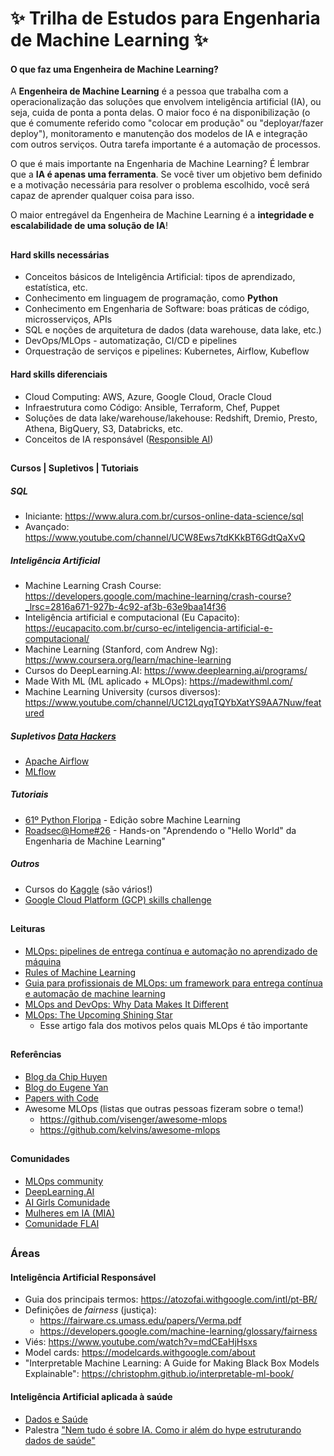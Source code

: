 # ✨ Trilha de Estudos para Engenharia de Machine Learning ✨

 <div>
  
#### O que faz uma Engenheira de Machine Learning?
 
A **Engenheira de Machine Learning** é a pessoa que trabalha com a operacionalização das soluções que envolvem inteligência artificial (IA), ou seja, cuida de ponta a ponta delas. O maior foco é na disponibilização (o que é comumente referido como "colocar em produção" ou "deployar/fazer deploy"), monitoramento e manutenção dos modelos de IA e integração com outros serviços. Outra tarefa importante é a automação de processos. 
 
O que é mais importante na Engenharia de Machine Learning? É lembrar que a **IA é apenas uma ferramenta**. Se você tiver um objetivo bem definido e a motivação necessária para resolver o problema escolhido, você será capaz de aprender qualquer coisa para isso.
 
O maior entregável da Engenheira de Machine Learning é a **integridade e escalabilidade de uma solução de IA**!
  
##
 
#### Hard skills necessárias

* Conceitos básicos de Inteligência Artificial: tipos de aprendizado, estatística, etc.
* Conhecimento em linguagem de programação, como **Python**
* Conhecimento em Engenharia de Software: boas práticas de código, microsserviços, APIs
* SQL e noções de arquitetura de dados (data warehouse, data lake, etc.)
* DevOps/MLOps - automatização, CI/CD e pipelines
* Orquestração de serviços e pipelines: Kubernetes, Airflow, Kubeflow
 
#### Hard skills diferenciais
 
* Cloud Computing: AWS, Azure, Google Cloud, Oracle Cloud
* Infraestrutura como Código: Ansible, Terraform, Chef, Puppet
* Soluções de data lake/warehouse/lakehouse: Redshift, Dremio, Presto, Athena, BigQuery, S3, Databricks, etc.
* Conceitos de IA responsável ([Responsible AI](https://ai.google/responsibilities/responsible-ai-practices/))
  
##

#### Cursos | Supletivos | Tutoriais

##### SQL
* Iniciante: https://www.alura.com.br/cursos-online-data-science/sql
* Avançado: https://www.youtube.com/channel/UCW8Ews7tdKKkBT6GdtQaXvQ
 
##### Inteligência Artificial
* Machine Learning Crash Course: https://developers.google.com/machine-learning/crash-course?_lrsc=2816a671-927b-4c92-af3b-63e9baa14f36
* Inteligência artificial e computacional (Eu Capacito): https://eucapacito.com.br/curso-ec/inteligencia-artificial-e-computacional/
* Machine Learning (Stanford, com Andrew Ng): https://www.coursera.org/learn/machine-learning
* Cursos do DeepLearning.AI: https://www.deeplearning.ai/programs/
* Made With ML (ML aplicado + MLOps): https://madewithml.com/
* Machine Learning University (cursos diversos): https://www.youtube.com/channel/UC12LqyqTQYbXatYS9AA7Nuw/featured
 
##### Supletivos [Data Hackers](https://datahackers.com.br/)
* [Apache Airflow](https://www.youtube.com/watch?v=f_lnDBR3rFU)
* [MLflow](https://www.youtube.com/watch?v=u31mTpus12k)
 
##### Tutoriais
 
* [61º Python Floripa](https://youtu.be/R8rtdIABVxc) - Edição sobre Machine Learning
* [Roadsec@Home#26](https://youtu.be/z0y4PUmSYfk) - Hands-on "Aprendendo o "Hello World" da Engenharia de Machine Learning"
 
##### Outros
* Cursos do [Kaggle](https://www.kaggle.com/learn/overview) (são vários!)
* [Google Cloud Platform (GCP) skills challenge](https://inthecloud.withgoogle.com/google-cloud-skills/register.html)
  
##
 
#### Leituras
 
* [MLOps: pipelines de entrega contínua e automação no aprendizado de máquina](https://cloud.google.com/architecture/mlops-continuous-delivery-and-automation-pipelines-in-machine-learning)
* [Rules of Machine Learning](https://developers.google.com/machine-learning/guides/rules-of-ml)
* [Guia para profissionais de MLOps: um framework para entrega contínua e automação de machine learning](https://cloud.google.com/resources/mlops-whitepaper)
* [MLOps and DevOps: Why Data Makes It Different](https://www.oreilly.com/radar/mlops-and-devops-why-data-makes-it-different/)
* [MLOps: The Upcoming Shining Star](https://towardsdatascience.com/mlops-the-upcoming-shining-star-dcf9444c493)
  * Esse artigo fala dos motivos pelos quais MLOps é tão importante
  
##
 
#### Referências
 
* [Blog da Chip Huyen](https://huyenchip.com/)
* [Blog do Eugene Yan](https://eugeneyan.com/)
* [Papers with Code](https://paperswithcode.com/)
* Awesome MLOps (listas que outras pessoas fizeram sobre o tema!)
   * https://github.com/visenger/awesome-mlops
   * https://github.com/kelvins/awesome-mlops

 
##
 
#### Comunidades

* [MLOps community](https://mlops.community/)
* [DeepLearning.AI](https://www.deeplearning.ai/)
* [AI Girls Comunidade](https://aigirlsbr.github.io/)
* [Mulheres em IA (MIA)](https://mulheres-em-ia.github.io/)
* [Comunidade FLAI](https://www.youtube.com/c/CanalFlai)
 
##
 
### Áreas
 
#### Inteligência Artificial Responsável
 
* Guia dos principais termos: https://atozofai.withgoogle.com/intl/pt-BR/
* Definições de *fairness* (justiça): 
  * https://fairware.cs.umass.edu/papers/Verma.pdf
  * https://developers.google.com/machine-learning/glossary/fairness
* Viés: https://www.youtube.com/watch?v=mdCEaHjHsxs
* Model cards: https://modelcards.withgoogle.com/about
* "Interpretable Machine Learning: A Guide for Making Black Box Models Explainable": https://christophm.github.io/interpretable-ml-book/
 
#### Inteligência Artificial aplicada à saúde
 
* [Dados e Saúde](https://somos.dadosesaude.com/)
* Palestra ["Nem tudo é sobre IA. Como ir além do hype estruturando dados de saúde"](https://youtu.be/u9_UGWqbzQw?t=4378)
 
 </div>
 
 
